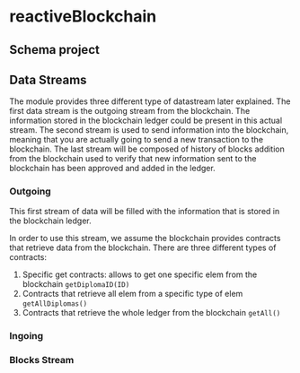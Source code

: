 # reactiveBlockchain

## Schema project

## Data Streams
The module provides three different type of datastream later explained. The first data stream is the outgoing stream from the blockchain. The information stored in the blockchain ledger could be present in this actual stream. The second stream is used to send information into the blockchain, meaning that you are actually going to send a new transaction to the blockchain. The last stream will be composed of history of blocks addition from the blockchain used to verify that new information sent to the blockchain has been approved and added in the ledger.

### Outgoing
This first stream of data will be filled with the information that is stored in the blockchain ledger. 

In order to use this stream, we assume the blockchain provides contracts that retrieve data from the blockchain. There are three different types of contracts:
1. Specific get contracts: allows to get one specific elem from the blockchain `getDiplomaID(ID)`
2. Contracts that retrieve all elem from a specific type of elem `getAllDiplomas()`
3. Contracts that retrieve the whole ledger from the blockchain `getAll()`

### Ingoing

### Blocks Stream
